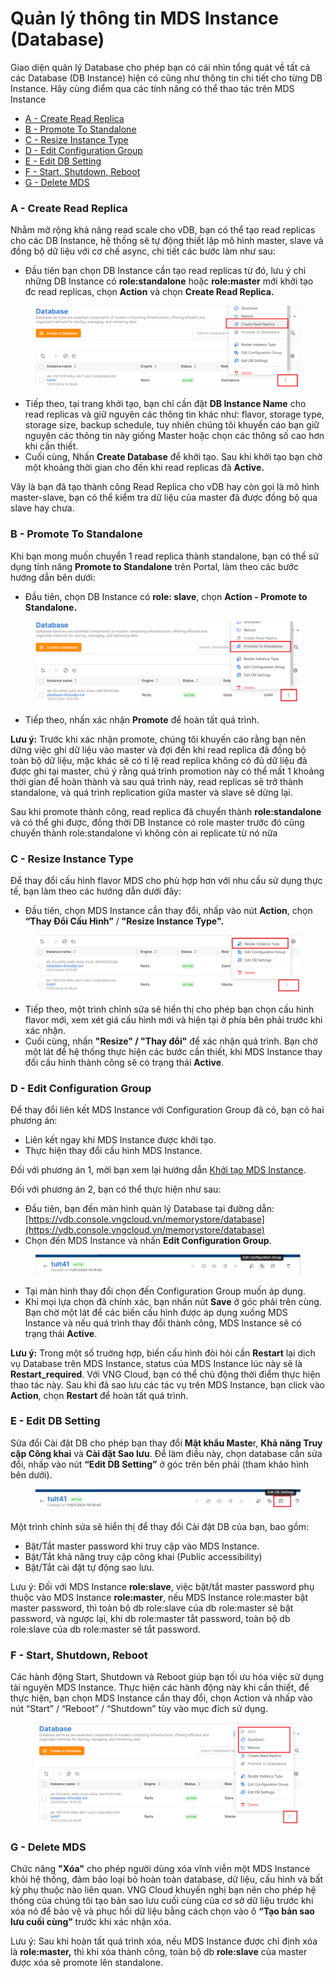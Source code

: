 # Quản lý thông tin MDS Instance (Database)

Giao diện quản lý Database cho phép bạn có cái nhìn tổng quát về tất cả các Database (DB Instance) hiện có cũng như thông tin chi tiết cho từng DB Instance. Hãy cùng điểm qua các tính năng có thể thao tác trên MDS Instance

* [A - Create Read Replica](quan-ly-thong-tin-mds-instance.md#quanlythongtinmdsinstance-a-giaodienquanlydatabase)
* [B - Promote To Standalone](quan-ly-thong-tin-mds-instance.md#quanlythongtinmdsinstance-a-giaodienquanlydatabase-1)
* [C - Resize Instance Type](quan-ly-thong-tin-mds-instance.md#quanlythongtinmdsinstance-a-giaodienquanlydatabase-2)
* [D - Edit Configuration Group](quan-ly-thong-tin-mds-instance.md#quanlythongtinmdsinstance-a-giaodienquanlydatabase-3)
* [E - Edit DB Setting](quan-ly-thong-tin-mds-instance.md#quanlythongtinmdsinstance-a-giaodienquanlydatabase-4)
* [F - Start, Shutdown, Reboot](quan-ly-thong-tin-mds-instance.md#quanlythongtinmdsinstance-a-giaodienquanlydatabase-5)
* [G - Delete MDS](quan-ly-thong-tin-mds-instance.md#quanlythongtinmdsinstance-a-giaodienquanlydatabase-6)

### A - Create Read Replica <a href="#quanlythongtinmdsinstance-a-giaodienquanlydatabase" id="quanlythongtinmdsinstance-a-giaodienquanlydatabase"></a>

Nhằm mở rộng khả năng read scale cho vDB, bạn có thể tạo read replicas cho các DB Instance, hệ thống sẽ tự động thiết lập mô hình master, slave và đồng bộ dữ liệu với cơ chế async, chi tiết các bước làm như sau:

* Đầu tiên bạn chọn DB Instance cần tạo read replicas từ đó, lưu ý chỉ những DB Instance có **role:standalone** hoặc **role:master** mới khởi tạo đc read replicas, chọn **Action** và chọn **Create Read Replica.**

<figure><img src="../../.gitbook/assets/image (526).png" alt=""><figcaption></figcaption></figure>

* Tiếp theo, tại trang khởi tạo, bạn chỉ cần đặt **DB Instance Name** cho read replicas và giữ nguyên các thông tin khác như: flavor, storage type, storage size, backup schedule, tuy nhiên chúng tôi khuyến cáo bạn giữ nguyên các thông tin này giống Master hoặc chọn các thông số cao hơn khi cần thiết.&#x20;
* Cuối cùng, Nhấn **Create Database** để khởi tạo. Sau khi khởi tạo bạn chờ một khoảng thời gian cho đến khi read replicas đã **Active.**

Vây là bạn đã tạo thành công Read Replica cho vDB hay còn gọi là mô hình master-slave, bạn có thể kiểm tra dữ liệu của master đã được đồng bộ qua slave hay chưa.

### B - Promote To Standalone <a href="#quanlythongtinmdsinstance-a-giaodienquanlydatabase" id="quanlythongtinmdsinstance-a-giaodienquanlydatabase"></a>

Khi bạn mong muốn chuyển 1 read replica thành standalone, bạn có thể sử dụng tính năng **Promote to Standalone** trên Portal, làm theo các bước hướng dẫn bên dưới:

* Đầu tiên, chọn DB Instance có **role: slave**, chọn **Action - Promote to Standalone.**

<figure><img src="../../.gitbook/assets/image (527).png" alt=""><figcaption></figcaption></figure>

* Tiếp theo, nhấn xác nhận **Promote** để hoàn tất quá trình.&#x20;

**Lưu ý:** Trước khi xác nhận promote, chúng tôi khuyến cáo rằng bạn nên dừng việc ghi dữ liệu vào master và đợi đến khi read replica đã đồng bộ toàn bộ dữ liệu, mặc khác sẽ có tỉ lệ read replica không có đủ dữ liệu đã được ghi tại master, chú ý rằng quá trình promotion này có thể mất 1 khoảng thời gian để hoàn thành và sau quá trình này, read replicas sẽ trở thành standalone, và quá trình replication giữa master và slave sẽ dừng lại.

Sau khi promote thành công, read replica đã chuyển thành **role:standalone** và có thể ghi được, đồng thời DB Instance có role master trước đó cũng chuyển thành role:standalone vì không còn ai replicate từ nó nữa

### C - Resize Instance Type <a href="#quanlythongtinmdsinstance-a-giaodienquanlydatabase" id="quanlythongtinmdsinstance-a-giaodienquanlydatabase"></a>

Để thay đổi cấu hình flavor MDS cho phù hợp hơn với nhu cầu sử dụng thực tế, bạn làm theo các hướng dẫn dưới đây:

* Đầu tiên, chọn MDS Instance cần thay đổi, nhấp vào nút **Action**, chọn **“Thay Đổi Cấu Hình”** / **"Resize Instance Type".**

<figure><img src="../../.gitbook/assets/image (558).png" alt=""><figcaption></figcaption></figure>

* Tiếp theo, một trình chỉnh sửa sẽ hiển thị cho phép bạn chọn cấu hình flavor mới, xem xét giá cấu hình mới và hiện tại ở phía bên phải trước khi xác nhận.
* Cuối cùng, nhấn **"Resize" / "Thay đổi"** để xác nhận quá trình. Bạn chờ một lát để hệ thống thực hiện các bước cần thiết, khi MDS Instance thay đổi cấu hình thành công sẽ có trạng thái **Active**.

### D - Edit Configuration Group <a href="#quanlythongtinmdsinstance-a-giaodienquanlydatabase" id="quanlythongtinmdsinstance-a-giaodienquanlydatabase"></a>

Để thay đổi liên kết MDS Instance với Configuration Group đã có, bạn có hai phương án:

* Liên kết ngay khi MDS Instance được khởi tạo.
* Thực hiện thay đổi cấu hình MDS Instance.

Đối với phương án 1, mời bạn xem lại hướng dẫn [Khởi tạo MDS Instance](https://docs.vngcloud.vn/pages/viewpage.action?pageId=13010707).

Đối với phương án 2, bạn có thể thực hiện như sau:

* Đầu tiên, bạn đến màn hình quản lý Database tại đường dẫn:  [https://vdb.console.vngcloud.vn/memorystore/database](https://vdb.console.vngcloud.vn/memorystore/database)
* Chọn đến MDS Instance và nhấn **Edit Configuration Group**.

<figure><img src="../../.gitbook/assets/image (3) (1) (1) (1) (1).png" alt=""><figcaption></figcaption></figure>

* Tại màn hình thay đổi chọn đến Configuration Group muốn áp dụng.
* Khi mọi lựa chọn đã chính xác, bạn nhấn nút **Save** ở góc phải trên cùng. Bạn chờ một lát để các biến cấu hình được áp dụng xuống MDS Instance và nếu quá trình thay đổi thành công, MDS Instance sẽ có trạng thái **Active**.

**Lưu ý:** Trong một số truờng hợp, biến cấu hình đòi hỏi cần **Restart** lại dịch vụ Database trên MDS Instance, status của MDS Instance lúc này sẽ là **Restart\_required**. Với VNG Cloud, bạn có thể chủ động thời điểm thực hiện thao tác này. Sau khi đã sao lưu các tác vụ trên MDS Instance, bạn click vào **Action**, chọn **Restart** để hoàn tất quá trình.

### E - Edit DB Setting <a href="#quanlythongtinmdsinstance-a-giaodienquanlydatabase" id="quanlythongtinmdsinstance-a-giaodienquanlydatabase"></a>

Sửa đổi Cài đặt DB cho phép bạn thay đổi **Mật khẩu Maste**r, **Khả năng Truy cập Công khai** và **Cài đặt Sao lưu**. Để làm điều này, chọn database cần sửa đổi, nhấp vào nút **“Edit DB Setting”** ở góc trên bên phải (tham khảo hình bên dưới).

<figure><img src="../../.gitbook/assets/image (560).png" alt=""><figcaption></figcaption></figure>

Một trình chỉnh sửa sẽ hiển thị để thay đổi Cài đặt DB của bạn, bao gồm:

* Bật/Tắt master password khi truy cập vào MDS Instance.
* Bật/Tắt khả năng truy cập công khai (Public accessibility)
* Bật/Tắt cài đặt tự động sao lưu.

Lưu ý: Đối với MDS Instance **role:slave**, việc bật/tắt master password phụ thuộc vào MDS Instance **role:master**, nếu MDS Instance role:master bật master password, thì toàn bộ db role:slave của db role:master sẽ bật password, và ngược lại, khi db role:master tắt password, toàn bộ db role:slave của db role:master sẽ tắt password.

### F - Start, Shutdown, Reboot <a href="#quanlythongtinmdsinstance-a-giaodienquanlydatabase" id="quanlythongtinmdsinstance-a-giaodienquanlydatabase"></a>

Các hành động Start, Shutdown và Reboot giúp bạn tối ưu hóa việc sử dụng tài nguyên MDS Instance. Thực hiện các hành động này khi cần thiết, để thực hiện, bạn chọn MDS Instance cần thay đổi, chọn Action và nhấp vào nút “Start” / “Reboot” / “Shutdown” tùy vào mục đích sử dụng.

<figure><img src="../../.gitbook/assets/image (559).png" alt=""><figcaption></figcaption></figure>

### G - Delete MDS <a href="#quanlythongtinmdsinstance-a-giaodienquanlydatabase" id="quanlythongtinmdsinstance-a-giaodienquanlydatabase"></a>

Chức năng **"Xóa"** cho phép người dùng xóa vĩnh viễn một MDS Instance khỏi hệ thống, đảm bảo loại bỏ hoàn toàn database, dữ liệu, cấu hình và bất kỳ phụ thuộc nào liên quan. VNG Cloud khuyến nghị bạn nên cho phép hệ thống của chúng tôi tạo bản sao lưu cuối cùng của cơ sở dữ liệu trước khi xóa nó để bảo vệ và phục hồi dữ liệu bằng cách chọn vào ô **“Tạo bản sao lưu cuối cùng”** trước khi xác nhận xóa.

Lưu ý: Sau khi hoàn tất quá trình xóa, nếu MDS Instance được chỉ định xóa là **role:master,** thì khi xóa thành công, toàn bộ db **role:slave** của master được xóa sẽ promote lên standalone.

<figure><img src="https://docs.vngcloud.vn/download/attachments/13010741/image2020-2-21_10-36-7.png?version=1&#x26;modificationDate=1582256168000&#x26;api=v2" alt=""><figcaption></figcaption></figure>
